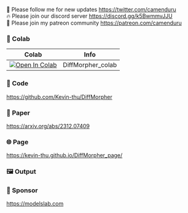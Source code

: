 🐣 Please follow me for new updates https://twitter.com/camenduru <br />
🔥 Please join our discord server https://discord.gg/k5BwmmvJJU <br />
🥳 Please join my patreon community https://patreon.com/camenduru <br />

### 🦒 Colab

| Colab | Info
| --- | --- |
[![Open In Colab](https://colab.research.google.com/assets/colab-badge.svg)](https://colab.research.google.com/github/camenduru/DiffMorpher-colab/blob/main/DiffMorpher_colab.ipynb) | DiffMorpher_colab

### 🧬 Code
https://github.com/Kevin-thu/DiffMorpher

### 📄 Paper
https://arxiv.org/abs/2312.07409

### 🌐 Page
https://kevin-thu.github.io/DiffMorpher_page/

### 🖼 Output


### 🏢 Sponsor
https://modelslab.com
